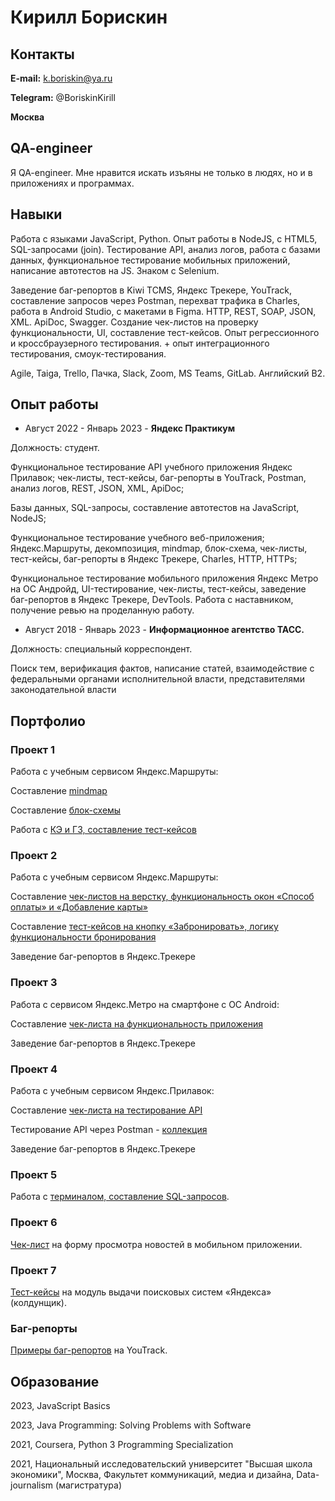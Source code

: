 # Кирилл Борискин

## Контакты

**E-mail:** k.boriskin@ya.ru

**Telegram:** @BoriskinKirill

**Москва**

## QA-engineer
Я QA-engineer. Мне нравится искать изъяны не только в людях, но и в приложениях и программах.
 
## Навыки

Работа с языками JavaScript, Python. Опыт работы в NodeJS, с HTML5, SQL-запросами (join). Тестирование API, анализ логов, работа с базами данных, функциональное тестирование мобильных приложений, написание автотестов на JS. Знаком с Selenium.

Заведение баг-репортов в Kiwi TCMS, Яндекс Трекере, YouTrack, составление запросов через Postman, перехват трафика в Charles, работа в Android Studio, с макетами в Figma. HTTP, REST, SOAP, JSON, XML. ApiDoc, Swagger. Создание чек-листов на проверку функциональности, UI, составление тест-кейсов. Опыт регрессионного и кроссбраузерного тестирования. + опыт интеграционного тестирования, смоук-тестирования.

Agile, Taiga, Trello, Пачка, Slack, Zoom, MS Teams, GitLab. Английский B2.


## Опыт работы

- Август 2022 - Январь 2023 - **Яндекс Практикум**

Должность: студент.

Функциональное тестирование API учебного приложения Яндекс Прилавок; чек-листы, тест-кейсы, баг-репорты в YouTrack, Postman, анализ логов, REST, JSON, XML, ApiDoc;

Базы данных, SQL-запросы, составление автотестов на JavaScript, NodeJS;

Функциональное тестирование учебного веб-приложения; Яндекс.Маршруты, декомпозиция, mindmap, блок-схема, чек-листы, тест-кейсы, баг-репорты в Яндекс Трекере, Charles, HTTP, HTTPs;

Функциональное тестирование мобильного приложения Яндекс Метро на ОС Андройд, UI-тестирование, чек-листы, тест-кейсы, заведение баг-репортов в Яндекс Трекере, DevTools. Работа с наставником, получение ревью на проделанную работу.

- Август 2018 - Январь 2023 - **Информационное агентство ТАСС.**

Должность: специальный корреспондент.

Поиск тем, верификация фактов, написание статей, взаимодействие с федеральными органами исполнительной власти, представителями законодательной власти


## Портфолио

### Проект 1
Работа с учебным сервисом Яндекс.Маршруты: 

Составление <a href="https://viewer.diagrams.net/?tags=%7B%7D&highlight=0000ff&edit=_blank&layers=1&nav=1&title=%D0%BC%D0%B0%D0%B8%CC%86%D0%BD%D0%B4%D0%BC%D0%B0%D0%BF%20%D1%84%D0%B8%D0%BD%D0%B0%D0%BB.drawio.png#R7V1bc9tGlv41rtrdKqLQjVvjkZSoJJN1kplk1rFfpiiJkpmRRYWiY3t%2B%2FQIkunm6%2BwAEAXSjCcKpUiQSBECc%2B%2B07b4KrT1%2B%2F2yxePr5d3y%2Bf3lD%2F%2Fuub4PoNpSEJE49mv%2BSvfdu%2FRlkae%2BH%2BtcfN6n7%2FKjm88OvqP8viRb949fPqfvkqHbhdr5%2B2qxf5xbv18%2FPybiu9tths1l%2Fkwx7WT%2FJVXxaPS%2B2FX%2B8WT8WrPr%2Ff%2FPV3q%2Fvtx%2BJoEqeHN75frh4%2FFhdnNNm%2F8WnBDy6%2By%2BvHxf36C3gpmL8Jrjbr9Xb%2F26evV8un%2FBnyJ7P%2F3E3Ju%2BKGN8vnbZ0PfLd%2B9%2Bfzl9XDj083%2F3q%2FmXz96f3tahKw4ua23%2Fh3Xt5nj6D483n9nP1vtll%2Ffr5f5ufxs7%2FWm%2B3H9eP6efH0v%2Bv1S%2FYiyV78Y7ndfisIuPi8XWcvfdx%2BeireXX5dbX8vPp7%2F%2Fj7%2F3YuKv66%2Fgreuv%2FE%2Fnrebb7%2FzE%2BR%2FgE%2Flfx4%2BtvuLf%2B5h%2FbwtboTmf%2BvPqXh0r%2BvPm7tlxcPhHLfYPC63VQ9xf1z%2B4MAFCip8t1x%2FWmb3lx2wWT4ttqu%2FZI5bFCz6KI4TH%2F1lvcpumfqFTNGk4KRCngLmy6fY32jxqQMnZL%2BA2zi8tOMPnFf%2BfA7u6fd3v71b%2FPjv1x%2Fef3%2F3mv48IXZ5hZzAKyrNBe%2F4p%2FFOp7yCPsTIDq9EgTVeqXocfy2ePhdf4U32gKc3%2Bc%2FZ9e5nuPsZ7X5O32TkZtmH%2FPzP9Gr3or97cf%2BTgd%2BD3U%2B6%2BznTWPLAfzkDffm42i5%2FfVnsaPcls1Qyry02d5xt6Cmq46%2FlZrv8WknA4t0gVAgRxR4rBOkLMCjcSnwEtiTyy8kuEayCOj9%2FfZd8W5FPP%2F199uPz39jn4N3v%2F%2BHUQZ%2FaGWr4h9XT09X6ab3ZfZfg4eGB3t1lr79uN%2Bt%2FL8E79%2FFtHMWt5DzQ5fzLvxcLto3obHb9%2FfXD3%2F5vlrz%2FMqF25FzhLmEiuhdzlJGC0Xs4hVPQZ9g5p7RSDdFI0dayT%2BJehD8OjQk%2FeclCoh%2F%2B%2FCN59%2FuH9d16Fry%2B%2FTChqR1e6YjuOM%2FRI46lalqWcYlpSdJb3xJ79aUwqu5a8fRSxj29vau29%2FSECwd9v5T7fm47coSFsiMXB%2FW8OFUqmzz59epx%2B8g%2B0tUy%2FPvff376%2Fm8%2F%2FnwzsSR%2BDcKxpuFXn45dWFP6UkueXRrL2p2kxrQ7yl08BTeyl132spRMUtlLpCm7Z6%2BYhB%2Fmv5G%2Fbr5dzR7nv3348m2Ss1di13sA7PFe4o6z4BX0GaZueQKh7gnQ%2BGlbPEyJ1PGfn9f8jcnr7jFPswOyx%2FV19%2BT4%2B9lvj7v%2F5y7FDXcgMqdhvvupOBb7RNIuc7RPJM3gR3zwkb13Mtu9ewVyUvPCFzl4LYyfioKfc5DAEtcKwVWugfezv0p0OM%2Fh3sSp9sfc8OeVPf79Iyu%2BvUnXqEPGru9MJWrewvd1ZypEnCkSm%2FKmiO6Bum7vkpYG736xZA8oreM7trx9aKXEorrRTMjsWDwimKxgOlYzXtZtp3KiUE2u7x%2BOOdeMnh2rDoNTLflmRPj65jM7VU%2FEmCXntZvc9BFgeIUthVYamllR9%2FFlY7s32tCoilQDla004%2BfxQQoiBpfjtaf%2BTXEbpq9vitMg9JjEbQlDjDGW2SBBB64kquFCqwrO9%2FwsGoFKLs5E3UQuOj%2FJL8vNKntKy43dSKOqSlVD9dnRfBPQcsNdw8jL7C34Fzcz2tl3UE9NjpzasBm3W2qZ5FweyFxORi6XuNySfUe4fEJDz0%2Fhv7AzNrfG5WjDi6U0T4%2B%2Bai3GrGoGOtpg1nnTUF3jjPeB2VVcZ09S%2FCFasqiJkuc12AiG9hPEI6%2B0Fn9brKL0l0a%2BXVYZLcVJrIK7MIml8iQhShKMEMvtyEiSIs8tzEBaPQBxvagMGAzgS%2BlbPxwP09iLZY0dk9odo130GuB8lTboNvjj86cX5YBWFbx2widHFvfLh8Xnp20roeQ2%2FLhUpp13hLXz4AyX6qYiPSeqaUn%2BM%2BWVtUOaT8nEXYHfr%2BUCnMjcwfLcXMvcoSW83nN5D1H%2BX3EceH3%2FD83x7f51o1SSSNHVYe0Un%2BoDdFdvq3j8Z9hVaqhgUdUxXEPt2PEFJkQJMkJzbeh4M4kBXmrKFw7yAe2cD%2BpKPkotS8n98yQg%2BsQ6z0u2GhGguON9o%2FW%2FRFKXjWTzsdqfVHe73bT2QpyoIg6tXDhRkgRhmHiR7kvEmC%2Bhthg24Uh0EiFwXKUcq310M1RQNSxw1Eb0lmLGCWopxTxggvYWcVbdtSmbARV5KCtmodStKuM2LHCCMs70bz7BBBWy7wVSHZHFunb2U66zoX5mxIuZIfob9hlOSifY5AIbzbQZFwh68nIyyau%2BOuGxED8RR3ZO9ZIUrdL5vKNQnS7rg5eXn2UOHLMpBwaAHzj4hG0o7oagB0pH4CRAEjgEoW6ceoEpoY5NkvcCSBrkHdyQqnHkEdirgUwYYjROYmEEOqexnvY3lKY7Moh7RtPffteeV0kFTkUWqdmFfnSM3FjuDn9ciGtQ5fsfGG5%2BePUCEAkqee04U%2FY2KlZ53038QQgUpBd750b9uy70fpLIlpxGouILFX2AeOihKS1PSuIz9PnuHn1bKKdqEKcjVJJJaoFmlPm1iBYlWGBljmwl4AtNPbCiUAtLt%2F5h1tKsz2UlUgoDgUopIiUWouKH4XExLzRFSaQi34qSIviFQBxc6AZKSUI8KfWR1CNrKES581KXJchEtRIQLdl9iJGA0duguqnguMsR6y4HPp3el8eBU8JxsCIXKdj9PEQrElI9g2uThMenrZ2koWN1gJKcEQEWbl74kYqzLzo41ars%2FvhMvuPFp9xWPd%2B%2BvpjOEbUh7ilWTunb8gPKXZBjad0ugBIqu4pUbNeKUnh7oFY3at80Up2OvGgSIe4jRpHAFEUoHk1XUARLpvscLoXKxBMBuQKXIioyaUVe9qRAzg0ih7FKZJLgmL0YQEkUeDyj1T2dLY9F95AKM9R9VanIjvfPWUIomQQa64XswHonj4JSpp4uSPXTdTf%2FiT88vZXDmb6NJpzuJodaqjlkYTdVWaomcBzCnkTjdmqfPXGH9BTbSQDMFwFpTf%2BSbCSNiChCHrOR4aHw2b2N1KcIR3XTubqxBHA9CammbpqCdmXek6ZufPvqhrVVN1Oi5X0Hp1w0opNAdLEczeb6XmzMAUdC36Jf%2FfVl8Sw9eU6Ru%2F1TytMZm8fb%2F8pFJydqrqfy%2Fwfhf%2B8em7%2FrbH9YfFo9fdsfLfIZxYne%2F5q9%2BNvy61Z9Y3%2Bi6Wa1eNr%2F%2Bv3y6a%2FldnW32P%2F5unh%2BnbwuN6s9gfyMDtvJ4mn1%2BLy%2F0GsmQltwE3Xa67sG9qzTBXjD31Ka%2FKbg4DmoYcltf9d7gM0yfDFR5Go5H1AyaShe3vNJFwOIjghrqmlVrqGhpB4iESirqSiXdi6qgV109KHHyrSuaxB2PkhQYs5jZaY1DDMHtCk2WBTLM%2FcR8T1mDCcJf3B28dZHhuXP3ZYvqzEsa8WwCsYXTT1GDp2jxC7v2sVOHnmXP%2FekJ96NSBveVXGGkJOZZlg6MmwvDGsrk64xbDvvQDkZtc%2Bww9%2B05ybD2oLQ0Bg2acOw6skC%2Bwx7frVKOgiOjWyVglSOjc%2FdJyiZVoTwcXOQUoKrZmCbEpxFhVnaK%2FA7AfmnGUhWXWlCc4YpoURBBqRx4IXIKBtWGmLE3ChbWNJ7VofASvqRgd8jrAN7eFQMIqTxDO2AMZiA5wFPQxmlQECnIJ%2FbcijcFYIRNRNLIg%2FbUonWZKnHKmxAO6rhRa%2B6gkeBghQdooB2knAOTQg1miZIdh0XQ1PUxPs%2F69vJgwxCkwi7e%2BmQKKi64j6Gl4SKZGKIgpw1Gsqj3ocNzaEPpHL%2F8WBI1FTlMUoDrCMblUhjMBslnmtZwzwrl85BW8iQaogLzEfhy8gBUcHKIGdU0oUGTd9UajCTtOkc%2FFkfGnffzL0rmkuwdn49JB0RsejrLPdvJcAaTwfNRXEa1Z4CMFjzjnDLXIeL1NmZhkxAATfAIe8h0x5bXUppCcCWseA2QUbBO23SmQKqz4HEAwMCPiifpRb6dqedanbGsyIqO3dphNgSTAkYw%2BlPcFdgSoDYz0Akpbh217I3EAAbA2fzhBsBe6oY1iDly2NDiXYSeF1xwvPnjDhUexhJRHRFQX1ETRiL3JKSBFgi0X7PFqpBuKJvpimwF772maScqrqhgEHGFWAZ%2FYNMdEPCJtij6CN2GmJ7Y6YQwX9DmcnYGCgrXxJb2gt7ksFBsWcM9FGah49Rt51PYnZwI3qbGuX9beO%2BpRb7lpildkeVhWjTqas4kE8UqPxluMrGSjL4oolbKP4p5pTUBp6SssbiMLh8Rj5toWJmwApRfpjwhPQ4W28SF35MXHyw5m1fozkyx4CwUoV7JgxZJEMTRI0xaizsZZahXU5USk0UYHcIgay2JrPUS5iqxjDx9XHAutqMJapljSPtZIY1GkfmbazRSjHyfDmJskfRcFK71f0KfjmanHOaLvSYwqhRTV2XmNN1qaVO62HrOi6yxnVdpOo6wprrOhWDMo50xWlY1xEfi%2FpKo69TuK8rnx9wMbJ%2FshyUsBHrlkAfNmfhlNZl4c7NdUtAXyS3ZJYxTm7X7JYzEmdZg3AAIgsI5EowqdW2TIOH%2Bw18f5fX0h7nuyM4%2BX2qJEuTdEQkPwSOg10j2ASI8ryZzlmeI93vOG1nB5tkVUfeMMMb3Sdn28VuFHGRRvSQtnUiWHGE2ZYQpCRikLkQBWu9SK3ggzRDyW%2BFANJlFqQXYPZUsc2HyR6YNcHWg6o7oztcbjHqZNM6ufZypP4wxUvuR8eLG3mjL94IHeONBtsbRt4wxBtu%2BXIESW%2F1zBvH9xMMljn4KV1hDjYqDmd4o%2Fu6drsgsLxPewwCpW%2FdSxAoiuppvVDQr1yzddmhIPFTGVVvEvjYsJzlaDBoAKVzLsrZgKINaxthxyK7oAECzUjnGnR2LErji1JHOndMZ8cirmDAWbxe6ezYhrhgwBm5XunsViBEAueC5A4zKL0SunOQzZarjRv0rI6ErkHowLG0VxNU3VFz16AzdYvOqXP9TwMRaD7JZJ%2FQ5GXxtPzhzz%2BSd79%2FWN%2BtZ8Hr2w9iKb2RXVotJbXDjFaXktr5YEG7pecIBV0aF3GNqPhD9N0KkPiNn3cFoSy7X1FasNL9pa1FFoNrU57bhyUABORm4En90E%2BUwbgkFNChx7L6YWBuMq5BGvDM4AwMqcfv1u%2F%2BfP6yevjx6eZf7zeTrz%2B9v11N6pq8tPNsMN70nyqTvlRF0qo9RpcqJ7IMgJBig1Km1Pfr59Xr63J%2F1Imq3PWS7zQG1doZALaK3kg9uhCWaiZXbudiZFq8xJcBZhfns80zof59bMsgAyZCXlt47R%2Fw0tzZC2jJTNA4UuenS1BvghQxFMZQb1Icf0TAGUpFfR3pMD%2BAcAaDANRXWpuAwmwCW1O5EtE%2BcrgSPeVKZYP1A2EeBPAqtIqXJMYqR83dft8rAIpWoeQU1AimSSKTP3hSBAA%2FCCOAEIiZ0OVQxysX4mgbB7gMEVhMZdwMcdprYKOuCsIerBADFyLA4Oz0Rw6%2BJ8IdHQZEB8jXlM3hhHBrrbJFV9gxiPIZgWvpcLC7L57d3qwc5vOSTFyIwCGJPTkSxqOpMEgMWIxaym3%2FMlI6DEf%2F8rQ0hIpEFiCiFwUIIqZBBwHJzI2%2BpfOME%2FhIU2qE4f9TUxs5xHjLqLVH33L0LUffUtNSJI0QLYX6lsYgnwXYxqilWmopMSeiSxVcMwgFIgQyLTQQFCYFxV0oGEU3VPuuc%2FkwIh%2BmOKIc9FES4pl2MFQnvNIG9Rz15cMItjfTB68z8BUicJ9iycylaQskEo0Qd1jsIrPjDosvMmqLUVuM2sIZbaH5FpTFnr69KmZWg2eK5K2uBYwyAxwO1ybPwLsxZ7DzJ1GaKfQU%2FJNXTk1QX9Du9ggxBqZuGoLNNiGIBwYhOkfoElHP1wuczC5dSpZBwsAYLiHnod3wqUN8L%2FDh%2B0nfpKrc%2Bsgkoz548gSRx8NLqNQCuxTBuwOmwsMQnsT0UowNYx6fM%2BmRLiUbxBPgC95wZxG6kgTbJzc4GmXPB90nhS0nMEckfmYjKyjHwPH0wNFK4UnZE3hiNHUhVEWIUVWbi%2FxTqKEjj2LP%2BNj61eEpRQR4NMQcPGPLWMWAJqIRX1B%2B%2F7TYPK4KPvPzXxAuI%2FRlW8L1Vxmb3m5WJ%2FPx7q1VRv6cFrtrezQqLn%2FgZf%2FuafH6Kt3v29f1T%2BvNp3zm42SNrX6tsPhaR8t6WPQiVa4OTRZYsmyupbGETIqPw2waAdvZRPHQBzVAmKgSzRto%2BU4vTioVvBs5bwUPC8F3F6Mo8N6aadjjVPCfFs%2BP0mf%2B8c9ycpdrn5fLUT00Yh7vw4IZNbtOMx8bHvPvY0%2BB3Z4CeYjOWl%2BBuF3RWleu0MUtepdXADiWiIk9DmAKG6KwMY049AJjPVHh8Hb7xHdsefugE%2F5%2BsWQP7VAGSFgbEjV0DMEt0tNoI6E7IbRjEG6Rc0hAQyG0WxAFJKIjoc0Q2jEQt3h4YH1uEDp2zEaHI265iSEjGM3AoG8XbR1as%2BcgfUSlw9Qc1BUSDBU91Hr3DJOvQrCWLNDAIZ3NmaBJyGW5JHcRNEWBDGbO%2FMjTS27oPnBmLMUTIk04o1S2lsqTGhk77ERUMkt%2BeZsmnwqUcio8j0R9WXjF2a7BRWEyHN6kf3minabMk3MgcZoJt94SGWDSHZmTbptDYcakuyukL6V6ozD4XBILJM0JxdHnKUwld1teQx0ikyexjwF3BVgfqbkaaWgTD8l1Jhcj4weWJpoWT46xevk0nVQRVYzbHNiQqxJZE0UAWIuIwF2FskG7IGliBDcZWM3PoMlAGhgvV5puZN%2FHl%2FsFrt6g3tOBsWlrT0q%2FNKy5wevC4djyYv4QBSeluOBEyPiJOcGJnNtG4HYii9VNZEWOrYWKeqsq1idYGUvQozzRK6VdS1kiTeMXawtrZhqnsKVkXpLxG5pNEtEN7xz1YwTPmFht3orGfLuJjnhHPMJTvcALScRFCVWcQ%2BL7iCjaRT2JR9fwFIeBuwE1apyOtafEzjWcHXf4zoPSkWP9KcnYcWaI0L31pyS%2Fbp7Y9mf2%2FMPN%2Fdv7l9Xrb9%2FuJ7rm7m%2FXTXcWtRnB0AfU2wY59G4a6N%2BLpyB1ioKkgWK9eBL2liHDSdigSffiSdhb6gsnIe2VhMe3MTpJw96iEZyGwUjD02noWJwRlffn9TQA7vqUt2iNU%2Bb8fAwbH%2BbW0FFCc3k8N6ad%2B8vLkYx7%2BIAxTM2FiYfUbcPU41k0A0I2iA4i11LlqTxufBgWFpISc7HS52677Uf1tT6kTnv%2Bghm%2FhDIELX7qHVcz8DWPTli70o%2Fl0qizHc1FaUQ8KmuuMGEeTX3xT1diYpWI1MRvTn8NomfLRf1VBraCAWGVegxCAbWs%2BWmDN7Xup2wAQAGYkNUNhRNBEC4HAjb72g7k%2FXXFuzU7puGpFNftRK0dzN44pjHrfTt9UVOFSRg1cKbwAi8%2BKGCkwhtxKFA7Y1SxzTGqDpFyuuoNIpiwiFduZFUDtRPqDgqxCorfq4TIPzG640pgTvOTpMIxre6o4NryoNygG6e32F97w5VIrHc9QVtwQ4KFcuak8Ex3YI1SOEphN5EJiTwElDzE1raEqUi%2FGGiPQHArCw4VvAn3L5RCf8FxJoEzRviMueKRcV9yClk9lFk0v7y3O%2FUUcKfsb%2Be%2FR1DGFGY5wh4yLx1jlmjJ7kOMWRi9DeKOELsmsdqhGvAWOJh7861OTCSx9mTPvYdG0KyMyqW0PF7CSAppPd5DkzjWFsfCkdAtCY13bnRe9y8%2B%2Bst6tUugcN1CfKKsByNhTD3GAAagfNL9vRfnUfhH3Fjz2mZgu8XA8%2F1AZqE4SI4w0e6vXzI3L%2Fu2y80bvOrZQv13yUmOaQx%2B4%2Bq6Bn132PSQx1GdWcWu82EUo66fFWueRkotLQh1IBl0m5O5HvdkeD3uRnV8VNuYOwbYliBB9rWo9h0djIE5YQJywjDtCdFzYMqXapcQieuz99AxG0sT4iXkYGJ1TF2KRXY8DWKA9uWFpm5KLlOg3xnQ7z6YaYJaHi6kvJHz7jeVyYor8Hoq5RaQ9AjcFBDw2oU4eCrfGMxUhOAq9HDnUj0nke9HkR7I5vPTZUh5XIpR3MXRPWz3sCRRQUhPl6gARan2PQ5faCA6QnydnkxpvyYxrWsSOeaQMyYR2Wo%2BZrvckvwwexCBvlEDHco25yUzPC9aZfeO2hNoGNF6ue4wxYURa8tAA2CVvDNRY5XI4zMM0DKEWBbdmK%2FFBoHd51pTz2nLU4i8eslXW12KhAIUPChyBJzzWNffoaQFgT2VZp%2FyFU4U9tRE4LAQfBehMrjniX81x9pMLO00ycImRRFMokCvkcQxogXMoXiwsbVv1AKjFrCmBcJArpNOaEg8vbEltovlw5AAY9QCoxYYtUAvyxmp7hZEGKKQOYXA7%2BjCUkQpqZsiSqlbKaIUD%2FyngSbgsNShqB0GDtbl9KoQZPUkdeolw8juRjG2UYNgHru5ribOee6keKQc47FkT3FJafgF3qXgLGHBRJkEtUi%2BVtuQag9lScczZEhkxjWKY4%2BmeiaJ2eyzEzVCB41FvPv3pjvA2oco%2F6%2BllYlrW5neavPkZfG0%2FOHPP5J3v39Y361nwevbDxPagNBWER%2BOOHecduVs0jFV0adImGOuwzid3vuKJt3bCuQJB91mh5phvsaMpijq6xOaMDCNsDupmDq84r4CnABJwDGi7rc392DItHiF1p%2ByAD%2FhfKjSciFjRktfisl3y8A3jcBb%2BnV1d1grbzoUvHL9lh8HXt%2F%2Fa6b3Tmga9OXMFomjFMlsUazKRcxVRNMxwW1uLSQMF04HojhoHKUPDzr6M1m2FTWqrJQUItrVQPVcy4aJW70CEQjXoQEMufSOsF1oHFzLikZ5gBQonYq5uhtw2FS7N%2FQhjHqqKMQFShSV%2BHq%2BLUxCPvzW9YQ36hSOYPouaynFhTMD43CigA6IO9DiSQgU%2FA2ggiDQFXiw0OeU80iSkwntBqSa5hOqVogCjxcClRCNN%2BRBYsktB%2F4wupP1Aijdgx4oTnS7kbirjXlvpA2Om%2F0qg%2F8%2F7XQQj%2FekZm0nXYJy01%2FmLJhxCVKkBEeRrKqYgurcIxgXZ1%2B8R4CYwYIcz7evL7Kojj6Dj02hMEA52I%2Bw166BrBeVNJFQlsBJuIAn64SNVhm9N5tdFct3a5WvZPYkBwS7%2Fe%2BjtS6z1inWMJNg1to3Za2xLKNaKnu%2Bn2426y%2FZXzsE69Xdm5LpBVHZ6mDq2M0aWF1gCUjQii6LtvgTPlVy11GiMMr%2Bu2t4E8ipEvVUqofYHXQF%2BmixnaK9cOLy62q7x7ZgLCj%2Bzj9JPN%2BPir8PH83%2FgJ%2FUcC3Ogq%2Frbtmwxdd%2BKvUZpl1xOQkijzciiZjJMqMTjNNHP8yVCKnKcTocINWAAuBJlQVAMISKNBdf70YW%2BbvRe8K9p4zrkfIHOotoynmiDfC7mvQVCYOUcPvzHryF2yKDWIxH7U5Yt1Es7G2rTEzCD%2FPfyF83365mj%2FPfPnz5NrmZNMDda9MmJv7odT8X%2BiSCmgTsb%2F0oetvJSMBTCdgbwBl62w3Aspq037pIiLQvQuBL0hoM0lyOKOGPrLdVhVW3fUqUoa4UY17m1iVloNtPy4cteAfuPwvi4%2FuPYI%2BkgohWWiw4KXdt49sQgK841%2FKpektorFXZmRRlNEn5wqAD7mfTQxjt0rXCGSeBwgvKXd9lVMpzLV2EGBMahApyeIy0WKFzU51kaFE5pv16pSevq%2BwIuBV9FnWRsJLeFv%2FiJOzXLz11Vsg2CfFn5hgJ7XimXflDTlDQrdACx6Ib4Vlb2syAqts20pR6oWY1MwcMa0yOEj5r0TnBORSJrewcSM0VAluenHNQXHuLP%2FHoxU5q1SYhCBJI4t%2Fdd4sU55UKcIOEbnkvBEkGXO9mGQ%2BxZQKakHToH7iyCoX%2BqbfTsmgc6tfsGYkddTtICNODxx7MoOUilaNmsLboErdEN7AcePheDuskb3Q5GkDiG13M%2BafHqV0bqoJvZHOF3Poelos1tnVpmLhVhAwtxR2DIqFbuQKCQIsckgWwTUeGSrwQxyaHGHMiwreUV23i2jhm%2FCoPdETqKHWXnN2Rz%2FRSwomA3OTi6mcSDHa78OUupzbPnnzi7vpoKysEhpcula1SkteUTKRz1NocdIbJXjETIDgA2QeBLtjrogcT54KLCG97UBpJYkhpVJ%2FYtNIo3x7SjdKo3okGd3OaqyoNVv%2FEmv6JGeaJYhooIsb8UGopaL80HUTi2IwOOnJiwzqI13cQHfSCKqBP2f2sij41P%2F8FmbIh9AWO38AZoKssLrzdrJpPqvu7aTvplt6%2Brn9abz7lw0JlYz21G%2FPCF%2B2CT4vnR%2Bkz%2F%2FhnydhPGY6jwGtEERwrOwqzl18GrTVJFpP3rzWDMdwzojVpYMhzO3Ji01qzPNwbteaJWjOFpV3FeWxQzr1sbUqpCz4o36A5oD3zYnVN2bKbUnIeb4pCFqbgB9Ku1Xg7KjewmSOVj1PZrZo%2FC0Yqm6CyWwNarEHmcqTycSq7VUpmvW0kGzaV3SpdsgZDWmapfPLSGTfJ3NsiIZzMDRoORjLXILNbwwesQc%2FlqLOPt5v4bg02sAZlm1Ga69DZrZ7aVG%2FINLbrrS3MZYs9vh2q4942veH8ZBuMRKHp8fnpcyAq8d0Kf7HNv%2BcHg1jWG3IiAnja1cp1%2Fpa02zaFW2dDkbXX%2B9UqET5OytUvNndcIqhZCTlh01uqLqINSerxARuYu8cQPsKAf7h7UaC6KBwaEGHrDwMMMgPvxiWTdWe4Yz7gmHIc55GXIY%2B1GHaxVb4yO6zuKIfyGILqmGEYzp7IwJgX6yubmVVCILtFrpWd3AJ5CSA5DJAcAY09pmsuu%2BRAeikPLTlQben%2B2xBIkCCKKbBKAHxMqbQnapD2ISQJN8z9EQJZo5ArJriv%2BIbvyIL9vSgKzBCIEjEv1JsiSGKVKuVA652tfuk%2BVHn9vHp9XRZ7%2B04LW1zHaBcAS1KTUSS9xQ%2FYwyoqaw6vQOc7XLMLezzd3DTlGFURYhDtqR6IEfmnUEOHri%2FpC6scTxiCFkwjj%2Bo%2Bc4h5acYGpHhtxfG%2BSR12NU%2B8FZfvsalSxq2tDDOK2A%2Buf5gDxaTka4QwzWQ5FB%2BH%2BK3ksEKW%2BkgyB2Z%2F8p8Ci1YMFsGEEUgnSGJ9rbkoTD4MrqYQOSV4b90g9TZubW3RiToAdROlgUdgg7ameWKrXrGo91lJ8TpmYTsdKtRlVthv2KIdyHtlfBljGmJD1881o7pLKCgCThjJ63Z8fMUOopGmMky2oo5mha9xWIg9B1%2BTAT2MzWXz5DpUzfrC65n8PaEvOgWX9GWlLG6darebHtfm4ha9U33U89dcwtvhMNuMeUFSpbmiFNFccZh9ypjyGkR9yjVVdpryqSh0CRFMgQ%2BjoO0TcM6jq7%2BEeoHuFlQMlf4PhRpY3%2BbFx7qFN5j%2FTEq%2BWuUQ92B1gubNRL6XBpU6AVtBaNCbKd9sbj2QOo8pM9RtOcmgCrEQ0gmNN5QwET9xt0i6HPSSqHx8%2FbUd1Y4MPImed%2B9g8vgsZVre48lkqx9EXqCn7kMaYThiYeSlxkQbKaSMoj2K9ijapaKdxpEk2spyzpR5iV6eNira%2BFIuXbBzajGZXwVvQaISsNsJLlWiEu9KvOXLHTpiq5NBcrdZfVaf3LvRZSqRGMf%2BwvavMuLRDlqnUPrS5vT1T1nHa7Z03h8RMyp6UVKPjlEOBW2KjnZAcw3tDUS%2FUu29gb2NsuGUaAAk0A5w3PeTN1LDdZCKF04CHHeRuL210lfddkNzCPMmU6kcPFDlGAcY4M0xPRlSj5kiYEkHZE17p%2Be85xIZJZs4eNtH886x2rbPEEHxHsr6DupBIqEvCkOjsq0rAyFiwjy%2FJhHDDooFKBFL4OJrSqUex0JfFGaM9x8PBk3QIPS9ND5Z6UamIkjLGPPFDGgBVMffagYyb9IBojUdIOqU%2F0NK7OcpUN9FuudQTkqAbYXFJrHOucJvOiTXzl6YJyElHkdIKKSZ8UkqKL4kFvkAKMGJKRNbts2jLH%2FISlT10D3giFNA%2BL%2B0PvVCUxkegnRxjyJrjORJ7AVIXs%2B2zFoChzW0lgW3hHVzBtStnAG2Z%2BN6XB7Z4Y6lXRZWro2SgEVeGGuCaHTJEk7%2Bi1iw0aH09oYliSvSBliSNvFQbJIw0klYshSyNzwqnIaWRHBQNOT4Io7QEFs8c32ZKwUxcxf5KLxAdqhdY9cAx3FYGwVrS13lga4IncMLIs9nxQSJksRj%2FuGfmrGNmAeb95Use92FEy0v0936icqgbGwRrNsiWNZH79cErYLde0cArEAf4knAV74cnup35svDQHzEp3G%2F42HKwGgvY8UEaEUvY%2FXKJHHnF7o7xIgnlG9S1gL%2FwEOKXlEofCbJFwq9KDRlPce1dhasZ0hTG9bzyGUaW8%2Fsz806V6eHwzNR%2FPh2fb%2FMj%2Fh%2F">mindmap</a>

Составление <a href="https://viewer.diagrams.net/?tags=%7B%7D&highlight=0000ff&edit=_blank&layers=1&nav=1&title=%D0%91%D0%BB%D0%BE%D0%BA_%D1%81%D1%85%D0%B5%D0%BC%D0%B0.png#R7V3fc6M2EP5rPNM%2BkAGBMH507Ng3mbtO21x7TV86xCY2Fww%2BwIl9f30lJIEAgX8bJeYeHLMIIe%2Bn3f12JbiOPlisx6G9nH8Jpo7XAep03dGHHQAMQ%2BveWOgLlm2ITOvpOpPNQndKpZngwf3pUKFKpSt36kS5hnEQeLG7zAsnge87kzgns8MweMs3ew68%2FF2X9swpCR4mtkel6g3I5N%2FcaTwncgt0M%2Fknx53N2b01s0fOLGzWmP6WaG5PgzdOpN919EEYBDH5tlgPHA%2FrkGmGXDeqOJsOOHT8eJcLvj0%2Ffv7%2B5f51Hf6mfJ45XW84%2BKnQXqJ4w36yM0UaoIdBGM%2BDWeDb3l0mvQ2DlT91cK8qOsrafA6CJRJqSPjdieMNhdNexQESzeOFR8%2BiAYebf%2FD1N5AdPtLukoPhOne0oUflX8yGH6zCCR1%2FvPJGoD%2F2e%2BuXP774b1DXxiH7mbEdzhx66ev94KsCP92NB95j6IwH0Px7rFC0sQ64G1B9jp1g4aDxoAah49mx%2B5qfOzadbLO0XYYG%2BkIBEYNTN%2BpX21vRO3WQHnpD%2FHmrdpAurS77jj5vk8%2B7EqIZXlj5b3M3dh6WdqKvN2S7eWyiOAxe0qmOJc%2BBH1MoNaMOhVcnjJ11rd7oWZ3aCHUMikFN5C2zMI2ZzZyzLtbu5JoGYk33qUbxJ9E6TLRuvgMdM11RHZvqBXUstC1oNeFripot6%2F4Ir3Jyd0Ev%2FT1w0VhSKBUd6HkwQQEk4tjoZQWc0nEc4YjE9tHXEptIrQRZhsp915JPkHyi%2B5r2AtuB%2FxQtE62bXozxWNp%2BblKYP1Y4It5OAi8IO3ofq2%2F29AtANoc6UXHgxX9149ekFxUDrDzbC9fbkNbRyo0ih7RK70o7fXxAwq%2FOOi6eIM0j24%2BUyAndZ67vKJk9uGfNWK7JCWSDsWJ77syn90QAkG7MtENzhv8aWG%2BcmjAA1HNTDSABUQK5oMa1qJK4FkW39Bst78MNuKN%2FsU7gX4RUBn44KlNHUXgqI1RHY1SmbtS8A6HTH89PoQMoGh%2Bgxle0sCRSj7hIfUs9Dv7e5eSA402ARXOuPbVTnlIVuk1pgEUlQNgM9TbirJv8wvNbNzgLcdC7LAe6hGULJ4%2FRfU%2BmfSLGIdSEXjZ%2BscakMn6jEeaX4qfl0MvAlBg%2FUyr89OOdt17nvAFHHSFlSdSJqpzTrcp4VUL0kgE9hUcPJ%2BfNIRcSDI7GWVV89tgBbKPF1cyzzIQHqN1T6O7GbcsjUj3bn%2BVu%2FudfB4xYRiJfpX6UJOt9VVNUC%2F9VOxUUXR9VnamK%2Blt0VDW%2BPRKNndOJebB4WkXHkg39NGRDgzeW2uP%2F5cgH6AmyCtO80a0y%2FdC0s1UuyvWeK%2BUfRjl%2B1dXTJIlfxvHxy6gJGB%2B%2BDLIt5uygJ6juXQa5eP50nuL2RQsj4unfa%2Bl3jlZvpd8skkjivyBo489%2BAHalws%2BsjD97E8JL5E%2BnTIW2cNPT0%2BL9sqCrSnbUJ3vyMkv8glIcpwHpQA02YqP7qzhFskiKhMuNh6VIUickitbL0gu5spBGqqDn9OYn99IVy6eadtjyaT8M7Q3XbIkbRAfcKIOddHno4mydFmXObvYth8joRQ9Y%2B9Xh3kmP9NmNonWbXfsV%2B0a1pLorTXFY%2BNme48hVo4F6m%2BNUI3ih7UdHIcjG3aY5bZoj05oOSVRQwnLwmo7cCYuhypqwNLu5XKagDHYNylAqlw6NNijvi6AuFYKinbttUG6DcuNBmVYRwQetIposqsoVkRtZCTyrXz65u60o7UH2xN%2F5H8Go%2FaHtIxj7l%2BH233sgfxkOWuaNpeWmpARluHf1DMZZ%2FRLclS82ttUX%2FNQca%2Fjv%2FejH%2Feq%2FEQzWL%2FcR27j1%2FlK22sB9EFxC%2FWhysXvYsvuW3cvH7gEtuZHt1B%2BP3VugtAYmB8E3G1kHO2sgPXl8rCD43eID85cm%2BIJdYi3B34ngH7C5WH6Cb6n5%2Bdg8uzeaYfdrN%2BbIPTp65M5kzBAfyFUJlmt51hQ9xVeE05%2F28VuT0NHEs6PIneSxyIO5XctZZrYfsa9E52QPnnBGBAU2xGTHBpWeuSWokOlWCirlnkyY7wl2LxueTMFDNMP0ZUSQhqHihMI%2BXOQ8ByTwDP3Ax07i2fW8gog6%2FuEETQEHyW%2Bx63QnttenJxbudJp4GJG3rp%2Bop3DPeuEpea3snU3BxNLPxvwEqeA14wOgbACJ%2Bd3VAmSYsgEk2Eh7zQCZ0gFktQDlMgRLNoB6YoAMVgy8FmgK5MAQvHvvosAwrnj1wChaVzZoKl7yeX3QiF4q1zg6oEWHoCNab24cHfGeiCtEp1QsvCA0wnXSxjca1b4Mjy%2FyXWaZ99D60OmqOnW%2Fs2hAZD2BLNQCbqHW6ACVLTukQvJJFiJ63Hpu%2BqZEfr2YNQb8IobFWpJ%2B0jp%2Bud4sYZ1eU0GBhquwZHuXfRPqu9q1vZOR1r3hdGshvrEd2XWjfg9vQuXdgMYtPbItHoDvIV2AS92DVfn47%2Fms%2BjzvQNWgccaXoKLD7H%2BBIJ49%2By819Lv%2FAQ%3D%3D">блок-схемы</a>

Работа с <a href="https://docs.google.com/spreadsheets/d/1ilJaeWgPSx601-0WJIfsU7vsqrCakKyJEH006FJR9Hg/edit?usp=sharing">КЭ и ГЗ, составление тест-кейсов</a>

### Проект 2 
Работа с учебным сервисом Яндекс.Маршруты: 

Составление <a href="https://docs.google.com/spreadsheets/d/1yZQbxdyISWvUgJUXfcVBQ6wtzWYUUey1IE-smD742uM/edit#gid=899462569">чек-листов на верстку, функциональность окон «Способ оплаты» и «Добавление карты»</a>

Составление <a href="https://docs.google.com/spreadsheets/d/1yZQbxdyISWvUgJUXfcVBQ6wtzWYUUey1IE-smD742uM/edit#gid=899462569">тест-кейсов на кнопку «Забронировать», логику функциональности бронирования</a>

Заведение баг-репортов в Яндекс.Трекере

### Проект 3
Работа с сервисом Яндекс.Метро на смартфоне с ОС Android: 

Составление <a href="https://docs.google.com/spreadsheets/d/1dEP81cwL3KMGu8E63SyeajMMtF-_8ljsFfh06T3b6-Y/edit?usp=sharing">чек-листа на функциональность приложения</a>

Заведение баг-репортов в Яндекс.Трекере

### Проект 4
Работа с учебным сервисом Яндекс.Прилавок:

Составление <a href="https://docs.google.com/spreadsheets/d/1dEP81cwL3KMGu8E63SyeajMMtF-_8ljsFfh06T3b6-Y/edit?usp=sharing">чек-листа на тестирование API</a>

Тестирование API через Postman - <a href="https://github.com/kkkvvvbbb/resume/blob/main/Project.postman_collection.json">коллекция</a>

Заведение баг-репортов в Яндекс.Трекере

### Проект 5

Работа с <a href="https://docs.google.com/document/d/1-LCdBjVELRPB9iJyKpAQp5MMfISWOJ-P4ZLisryrNPw/edit?usp=sharing">терминалом, составление SQL-запросов</a>.

### Проект 6

<a href="https://docs.google.com/spreadsheets/d/1yXbhpYePsZw412hWcSUDadvBxMC_OeWnKLlsWxQ5Lw4/edit?usp=sharing">Чек-лист</a> на форму просмотра новостей в мобильном приложении. 

### Проект 7

<a href="https://docs.google.com/spreadsheets/d/1YtxXQZk6bwRS0-1Puaus9ZGHAQHmBOBMcl2Cudzmk7s/edit?usp=sharing">Тест-кейсы</a> на модуль выдачи поисковых систем «Яндекса» (колдунщик). 


### Баг-репорты

<a href="https://kkkvvvbbb.youtrack.cloud/issues?q=%D1%82%D0%B5%D0%B3:%20Diploma">Примеры баг-репортов</a> на YouTrack.


## Образование

2023, JavaScript Basics

2023, Java Programming: Solving Problems with Software

2021, Coursera, Python 3 Programming Specialization 

2021, Национальный исследовательский университет "Высшая школа экономики", Москва,
Факультет коммуникаций, медиа и дизайна, Data-journalism (магистратура)
